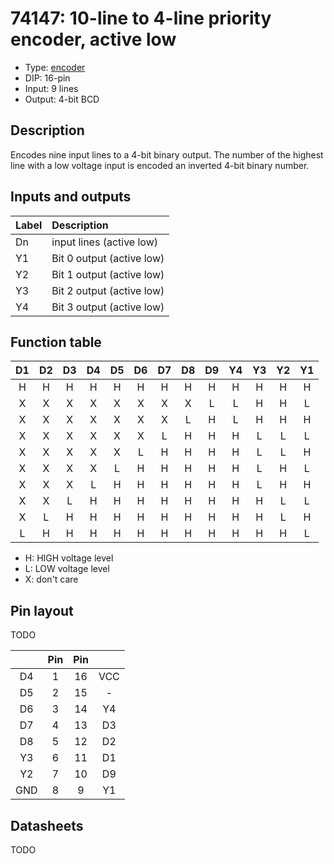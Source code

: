 # 74147: 10-line to 4-line priority encoder, active low

- Type: [encoder](encoders_decoders.md)
- DIP: 16-pin
- Input: 9 lines
- Output: 4-bit BCD

## Description

Encodes nine input lines to a 4-bit binary output. The number of the highest line with a low voltage input is encoded an inverted 4-bit binary number.

## Inputs and outputs

| Label | Description               |
|:----- |:--------------------------|
| Dn    | input lines (active low)  |
| Y1    | Bit 0 output (active low) |
| Y2    | Bit 1 output (active low) |
| Y3    | Bit 2 output (active low) |
| Y4    | Bit 3 output (active low) |

## Function table

| D1  | D2  | D3  | D4  | D5  | D6  | D7  | D8  | D9  | Y4  | Y3  | Y2  | Y1  |
|:---:|:---:|:---:|:---:|:---:|:---:|:---:|:---:|:---:|:---:|:---:|:---:|:---:|
| H   | H   | H   | H   | H   | H   | H   | H   | H   | H   | H   | H   | H   |
| X   | X   | X   | X   | X   | X   | X   | X   | L   | L   | H   | H   | L   |
| X   | X   | X   | X   | X   | X   | X   | L   | H   | L   | H   | H   | H   |
| X   | X   | X   | X   | X   | X   | L   | H   | H   | H   | L   | L   | L   |
| X   | X   | X   | X   | X   | L   | H   | H   | H   | H   | L   | L   | H   |
| X   | X   | X   | X   | L   | H   | H   | H   | H   | H   | L   | H   | L   |
| X   | X   | X   | L   | H   | H   | H   | H   | H   | H   | L   | H   | H   |
| X   | X   | L   | H   | H   | H   | H   | H   | H   | H   | H   | L   | L   |
| X   | L   | H   | H   | H   | H   | H   | H   | H   | H   | H   | L   | H   |
| L   | H   | H   | H   | H   | H   | H   | H   | H   | H   | H   | H   | L   |

- H: HIGH voltage level
- L: LOW voltage level
- X: don't care

## Pin layout

TODO

|     | Pin | Pin |     |
|:---:|:---:|:---:|:---:|
| D4  |   1 |  16 | VCC |
| D5  |   2 |  15 | -   |
| D6  |   3 |  14 | Y4  |
| D7  |   4 |  13 | D3  |
| D8  |   5 |  12 | D2  |
| Y3  |   6 |  11 | D1  |
| Y2  |   7 |  10 | D9  |
| GND |   8 |   9 | Y1  |

## Datasheets

TODO
